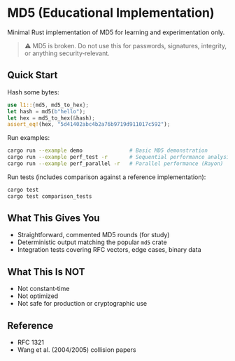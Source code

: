 # MD5 (Educational Implementation)

Minimal Rust implementation of MD5 for learning and experimentation only.

> ⚠️ MD5 is broken. Do not use this for passwords, signatures, integrity, or anything security‑relevant.

## Quick Start

Hash some bytes:
```rust
use l1::{md5, md5_to_hex};
let hash = md5(b"hello");
let hex = md5_to_hex(&hash);
assert_eq!(hex, "5d41402abc4b2a76b9719d911017c592");
```

Run examples:
```bash
cargo run --example demo               # Basic MD5 demonstration
cargo run --example perf_test -r       # Sequential performance analysis
cargo run --example perf_parallel -r   # Parallel performance (Rayon)
```

Run tests (includes comparison against a reference implementation):
```bash
cargo test
cargo test comparison_tests
```

## What This Gives You
- Straightforward, commented MD5 rounds (for study)
- Deterministic output matching the popular `md5` crate
- Integration tests covering RFC vectors, edge cases, binary data

## What This Is NOT
- Not constant‑time
- Not optimized
- Not safe for production or cryptographic use

## Reference
- RFC 1321
- Wang et al. (2004/2005) collision papers
